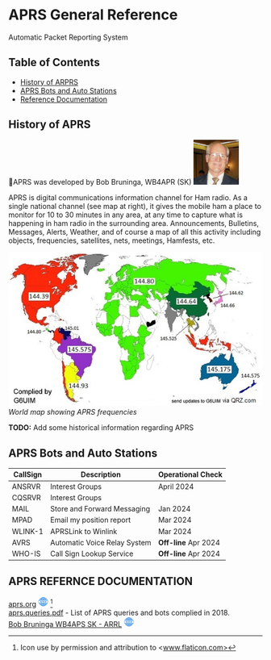# APRS General Reference

Automatic Packet Reporting System

## Table of Contents

* [History of ARPRS](./APRS#history)
* [APRS Bots and Auto Stations](./APRS#aprs-bots-and-auto-stations)
* [Reference Documentation](./APRS#aprs-refernce-documentation)

## History of APRS

🫡APRS was developed by Bob  Bruninga, WB4APR (SK) 
<img src="./Images/APRS/BobBruningaHeadshot.png" alt="Bob Bruninga Head Shot"
width="90">

APRS is digital communications information channel for Ham radio. As a single
national channel (see map at right), it gives the mobile ham a place to monitor
for 10 to 30 minutes in any area, at any time to capture what is happening in
ham radio in the surrounding area. Announcements, Bulletins, Messages, Alerts,
Weather, and of course a map of all this activity including objects,
frequencies, satellites, nets, meetings, Hamfests, etc.

![worldwide APRS frequency map](./Images/APRS/APRSVHFworldmapXx.jpg)
*World map showing APRS frequencies*

**TODO:** Add some historical information regarding APRS

## APRS Bots and Auto Stations

| CallSign | Description | Operational Check |
|---|---|---|
| ANSRVR | Interest Groups | April 2024 |
| CQSRVR | Interest Groups | |
| MAIL | Store and Forward Messaging | Jan 2024 |
| MPAD | Email my position report | Mar 2024 |
| WLINK-1 | APRSLink to Winlink | Mar 2024 |
| AVRS | Automatic Voice Relay System | **Off-line** Apr 2024 |
| WHO-IS | Call Sign Lookup Service | **Off-line** Apr 2024 |

## APRS REFERNCE DOCUMENTATION

[aprs.org](http://www.aprs.org)
<img src="./Images/www.png" width="20" alt="www link"> [^1]  
[aprs.queries.pdf](./Resources/APRS/aprs.queries.pdf) - List of APRS queries
and bots complied in 2018.  
[Bob Bruninga WB4APS SK - ARRL](https://web.archive.org/web/20240120042059/http://www.arrl.org/news/aprs-developer-bob-bruninga-wb4apr-sk)
<img src="./Images/www.png" width="20" alt="www link">

[^1]: Icon use by permission and attribution to <www.flaticon.com>
